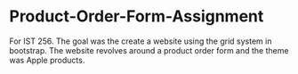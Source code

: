 # Product-Order-Form-Assignment
For IST 256. The goal was the create a website using the grid system in bootstrap. The website revolves around a product order form and the theme was Apple products. 
